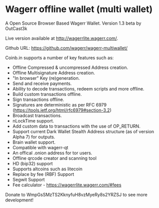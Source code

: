 Wagerr offline wallet (multi wallet)
=======

A Open Source Browser Based Wagerr Wallet. Version 1.3 beta by OutCast3k

Live version available at http://wagerrlite.wagerr.com/.

Github URL: https://github.com/wagerr/wagerr-multiwallet/

Coinb.in supports a number of key features such as: 

- Offline Compressed & uncompressed Address creation.
- Offline Multisignature Address creation.
- "In browser" Key (re)generation. 
- Send and receive payments.
- Ability to decode transactions, redeem scripts and more offline.
- Build custom transactions offline.
- Sign transactions offline.
- Signatures are deterministic as per RFC 6979 (https://tools.ietf.org/html/rfc6979#section-3.2)
- Broadcast transactions.
- nLockTime support.
- Add custom data to transactions with the use of OP_RETURN.
- Support current Dark Wallet Stealth Address structure (as of version Alpha 7) for outputs.
- Brain wallet support.
- Compatible with wagerr-qt
- An offical .onion address for tor users.
- Offline qrcode creator and scanning tool
- HD (bip32) support
- Supports altcoins such as litecoin
- Replace by fee (RBF) Support
- Segwit Support
- Fee calculator - https://wagerrlite.wagerr.com/#fees

Donate to WmpGsSMzTS2KknyfuH8vzMyeRy8s2YRZSJ to see more development!
